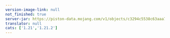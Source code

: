```yaml
---
version-image-link: null
not_finished: true
server-jar: https://piston-data.mojang.com/v1/objects/c3294c5538c63aaa744313c8b98276bb26490a85/server.jar
translator: null
cats: ['1.21','1.21.2']
---
```

